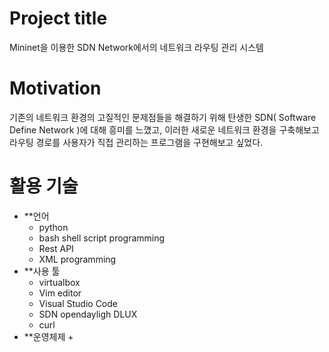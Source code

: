 # Project title

Mininet을 이용한 SDN Network에서의 네트워크 라우팅 관리 시스템

# Motivation

기존의 네트워크 환경의 고질적인 문제점들을 해결하기 위해 탄생한 SDN( Software Define Network )에 대해 흥미를 느꼈고,
이러한 새로운 네트워크 환경을 구축해보고 라우팅 경로를 사용자가 직접 관리하는 프로그램을 구현해보고 싶었다.

# 활용 기술
+ **언어
  + python
  + bash shell script programming
  + Rest API
  + XML programming
+ **사용 툴
  + virtualbox
  + Vim editor
  + Visual Studio Code
  + SDN opendayligh DLUX
  + curl
+ **운영체제
  +  
